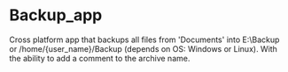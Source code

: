 # Backup_app

Cross platform app that backups all files from 'Documents' into E:\\Backup or /home/{user_name}/Backup (depends on OS: Windows or Linux). 
With the ability to add a comment to the archive name.
